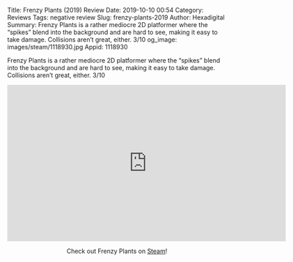 Title: Frenzy Plants (2019) Review
Date: 2019-10-10 00:54
Category: Reviews
Tags: negative review
Slug: frenzy-plants-2019
Author: Hexadigital
Summary: Frenzy Plants is a rather mediocre 2D platformer where the “spikes” blend into the background and are hard to see, making it easy to take damage. Collisions aren’t great, either. 3/10
og_image: images/steam/1118930.jpg
Appid: 1118930

Frenzy Plants is a rather mediocre 2D platformer where the “spikes” blend into the background and are hard to see, making it easy to take damage. Collisions aren’t great, either. 3/10

<center><iframe src="https://www.youtube.com/embed/zQ1bVdNArJQ?feature=oembed" allow="accelerometer; autoplay; encrypted-media; gyroscope; picture-in-picture" width="640" height="360" frameborder="0"></iframe>

Check out Frenzy Plants on [Steam](https://store.steampowered.com/app/1118930/?curator_clanid=34633900)!</center>
